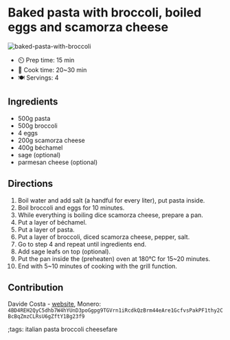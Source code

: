 # Baked pasta with broccoli, boiled eggs and scamorza cheese

![baked-pasta-with-broccoli](pix/baked-pasta-with-broccoli.webp)

- ⏲️ Prep time: 15 min
- 🍳 Cook time: 20~30 min
- 🍽️ Servings: 4

## Ingredients

- 500g pasta
- 500g broccoli
- 4 eggs 
- 200g scamorza cheese
- 400g béchamel 
- sage (optional)
- parmesan cheese (optional)

## Directions

1. Boil water and add salt (a handful for every liter), put pasta inside.
2. Boil broccoli and eggs for 10 minutes.
3. While everything is boiling dice scamorza cheese, prepare a pan.
4. Put a layer of béchamel.
5. Put a layer of pasta.
6. Put a layer of broccoli, diced scamorza cheese, pepper, salt.
7. Go to step 4 and repeat until ingredients end.
8. Add sage leafs on top (optional).
9. Put the pan inside the (preheaten) oven at 180°C for 15~20 minutes.
10. End with 5~10 minutes of cooking with the grill function.

## Contribution

Davide Costa - [website](davcloud.xyz),
Monero: `4BD4REH2QyC5dhb7W4hYUnD3poGgpg9TGVrn1iRcdkQzBrm44eAre1GcfvsPakPF1thy2CBcBqZmzCLRsU6gZftY1Bg23f9`

;tags: italian pasta broccoli cheesefare
